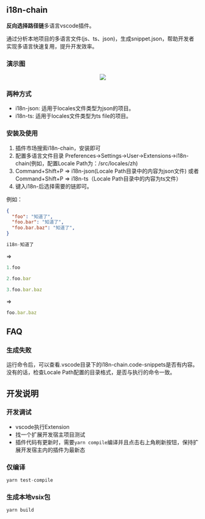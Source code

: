 ## i18n-chain
**反向选择路径链**多语言vscode插件。

通过分析本地项目的多语言文件(js、ts、json)，生成snippet.json，帮助开发者实现多语言快速复用，提升开发效率。

### 演示图
<p align="center">
  <img src="https://imgur.com/EeqhvpZ.gif" />
</p>


### 两种方式
- i18n-json: 适用于locales文件类型为json的项目。
- i18n-ts: 适用于locales文件类型为ts file的项目。


### 安装及使用

1. 插件市场搜索i18n-chain，安装即可
2. 配置多语言文件目录 Preferences->Settings->User->Extensions->i18n-chain(例如，配置Locale Path为：/src/locales/zh)
3. Command+Shift+P => i18n-json(Locale Path目录中的内容为json文件) 或者 Command+Shift+P => i18n-ts（Locale Path目录中的内容为ts文件）
4. 键入i18n-后选择需要的链即可。


例如：

```json
{
  "foo": "知道了",
  "foo.bar": "知道了",
  "foo.bar.baz": "知道了",
}
```

```js
i18n-知道了
```
=> 
```js
1.foo

2.foo.bar

3.foo.bar.baz

```

=>
```js
foo.bar.baz
```

## FAQ
### 生成失败

运行命令后，可以查看.vscode目录下的i18n-chain.code-snippets是否有内容。
没有的话，检查Locale Path配置的目录格式，是否与执行的命令一致。

## 开发说明

### 开发调试
- vscode执行Extension
- 找一个扩展开发宿主项目测试
- 插件代码有更新时，需要`yarn compile`编译并且点击右上角刷新按钮，保持扩展开发宿主内的插件为最新态

### 仅编译
```js
yarn test-compile
```
### 生成本地vsix包
```js
yarn build
```

